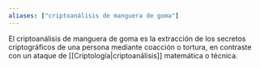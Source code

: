 ```yaml
---
aliases: ["criptoanálisis de manguera de goma"]
---
```

El criptoanálisis de manguera de goma es la extracción de los secretos criptográficos de una persona mediante coacción o tortura,  en contraste con un ataque de [[Criptología|criptoanálisis]] matemática o técnica.